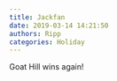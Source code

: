 ```yaml
---
title: Jackfan
date: 2019-03-14 14:21:50
authors: Ripp
categories: Holiday
---
```


 Goat Hill wins again!